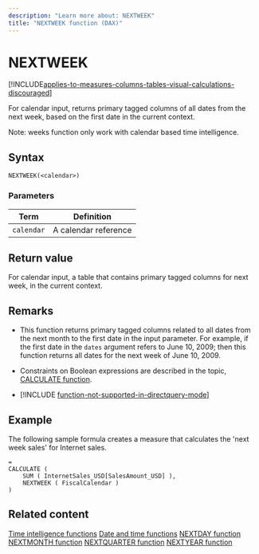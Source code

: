 ```yaml
---
description: "Learn more about: NEXTWEEK"
title: "NEXTWEEK function (DAX)"
---
```

# NEXTWEEK

[!INCLUDE[applies-to-measures-columns-tables-visual-calculations-discouraged](includes/applies-to-measures-columns-tables-visual-calculations-discouraged.md)]

For calendar input, returns primary tagged columns of all dates from the next week, based on the first date in the current context.

Note: weeks function only work with calendar based time intelligence.

## Syntax

```
NEXTWEEK(<calendar>)
```

### Parameters

|Term|Definition|
|--------|--------------|
|`calendar`|A calendar reference|

## Return value

For calendar input, a table that contains primary tagged columns for next week, in the current context.

## Remarks

- This function returns primary tagged columns related to all dates from the next month to the first date in the input parameter. For example, if the first date in the `dates` argument refers to June 10, 2009; then this function returns all dates for the next week of June 10, 2009.

- Constraints on Boolean expressions are described in the topic, [CALCULATE function](calculate-function-dax.md).

- [!INCLUDE [function-not-supported-in-directquery-mode](includes/function-not-supported-in-directquery-mode.md)]

## Example

The following sample formula creates a measure that calculates the 'next week sales' for Internet sales.

```dax
=
CALCULATE (
    SUM ( InternetSales_USD[SalesAmount_USD] ),
    NEXTWEEK ( FiscalCalendar )
)
```

## Related content

[Time intelligence functions](time-intelligence-functions-dax.md)
[Date and time functions](date-and-time-functions-dax.md)
[NEXTDAY function](nextday-function-dax.md)
[NEXTMONTH function](nextday-function-dax.md)
[NEXTQUARTER function](nextquarter-function-dax.md)
[NEXTYEAR function](nextyear-function-dax.md)
